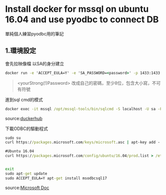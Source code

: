 ﻿# Install docker for mssql on ubuntu 16.04 and use pyodbc to connect DB

單純個人練習pyodbc用的筆記

## 1.環境設定 

會先拉映像檔
以SA的身分建立
```cmd
docker run -e 'ACCEPT_EULA=Y' -e 'SA_PASSWORD=<password>' -p 1433:1433 -d microsoft/mssql-server-linux:2017-latest
```
> <yourStrong(!)Password> 改成自己的密碼，至少8位，包含大小寫，不可有符號

進到sql cmd的模式
```cmd
docker exec -it mssql /opt/mssql-tools/bin/sqlcmd -S localhost -U sa -P <password>
```

source:[duckerhub](https://hub.docker.com/r/microsoft/mssql-server-linux/)

下載ODBC的驅動程式

```cmd
sudo su 
curl https://packages.microsoft.com/keys/microsoft.asc | apt-key add -

#Ubuntu 16.04
curl https://packages.microsoft.com/config/ubuntu/16.04/prod.list > /etc/apt/sources.list.d/mssql-release.list


exit
sudo apt-get update
sudo ACCEPT_EULA=Y apt-get install msodbcsql17

```

source:[Microsoft Doc](https://docs.microsoft.com/zh-tw/sql/connect/odbc/linux-mac/installing-the-microsoft-odbc-driver-for-sql-server?view=sql-server-2017)
